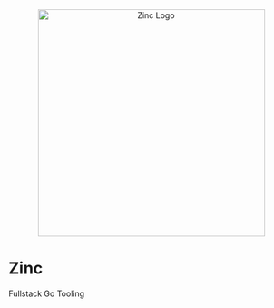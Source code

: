 <div align="center">
  <img width="400px" src="https://i.imgur.com/xa12Efm.png" alt="Zinc Logo" />
</div>

# Zinc

Fullstack Go Tooling
